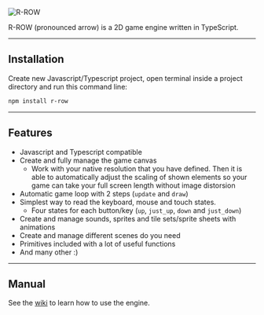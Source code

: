 ![R-ROW](/favicon.ico 'R-ROW')

R-ROW (pronounced arrow) is a 2D game engine written in TypeScript.

---

## Installation

Create new Javascript/Typescript project, open terminal inside a project directory and run this command line:

```bash
npm install r-row
```

---

## Features

- Javascript and Typescript compatible
- Create and fully manage the game canvas
  - Work with your native resolution that you have defined. Then it is able to automatically adjust the scaling of shown elements so your game can take your full screen length without image distorsion
- Automatic game loop with 2 steps (`update` and `draw`)
- Simplest way to read the keyboard, mouse and touch states.
  - Four states for each button/key (`up`, `just_up`, `down` and `just_down`)
- Create and manage sounds, sprites and tile sets/sprite sheets with animations
- Create and manage different scenes do you need
- Primitives included with a lot of useful functions
- And many other :)

---

## Manual

See the [wiki](https://github.com/TheMenerv/r-row/wiki) to learn how to use the engine.
